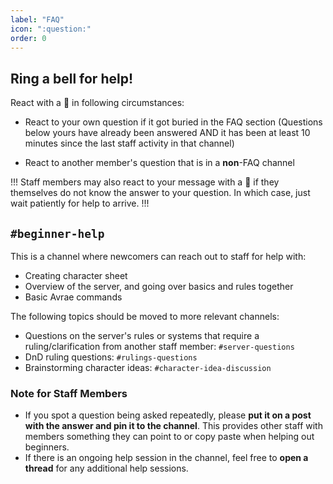 ```yaml
---
label: "FAQ"
icon: ":question:"
order: 0
---
```


## Ring a bell for help!

React with a 🔔 in following circumstances:

- React to your own question if it got buried in the FAQ section
(Questions below yours have already been answered AND it has been at least 10 minutes since the last staff activity in that channel)

- React to another member's question that is in a **non**-FAQ channel

!!!
Staff members may also react to your message with a 🔔 if they themselves do not know the answer to your question. In which case, just wait patiently for help to arrive.
!!!

## `#beginner-help`

This is a channel where newcomers can reach out to staff for help with:
- Creating character sheet
- Overview of the server, and going over basics and rules together
- Basic Avrae commands

The following topics should be moved to more relevant channels:
- Questions on the server's rules or systems that require a ruling/clarification from another staff member: `#server-questions` 
- DnD ruling questions: `#rulings-questions` 
- Brainstorming character ideas: `#character-idea-discussion` 

### Note for Staff Members

- If you spot a question being asked repeatedly, please **put it on a post with the answer and pin it to the channel**. This provides other staff with members something they can point to or copy paste when helping out beginners.
- If there is an ongoing help session in the channel, feel free to **open a thread** for any additional help sessions.
